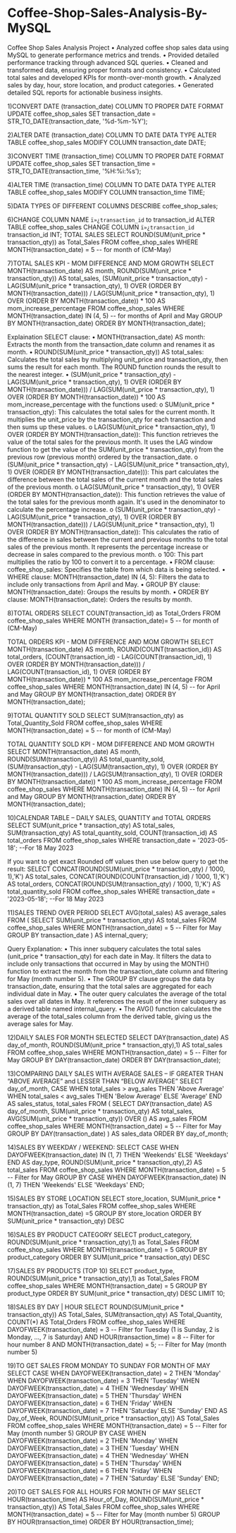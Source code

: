 # Coffee-Shop-Sales-Analysis-By-MySQL
Coffee Shop Sales Analysis Project
• Analyzed coffee shop sales data using MySQL to generate performance metrics and trends.
• Provided detailed performance tracking through advanced SQL queries.
•  Cleaned and transformed data, ensuring proper formats and consistency.
•  Calculated total sales and developed KPIs for month-over-month growth.
•  Analyzed sales by day, hour, store location, and product categories.
•  Generated detailed SQL reports for actionable business insights.

1)CONVERT DATE (transaction_date) COLUMN TO PROPER DATE FORMAT
UPDATE coffee_shop_sales
SET transaction_date = STR_TO_DATE(transaction_date, '%d-%m-%Y');

2)ALTER DATE (transaction_date) COLUMN TO DATE DATA TYPE
ALTER TABLE coffee_shop_sales
MODIFY COLUMN transaction_date DATE;

3)CONVERT TIME (transaction_time)  COLUMN TO PROPER DATE FORMAT
UPDATE coffee_shop_sales
SET transaction_time = STR_TO_DATE(transaction_time, '%H:%i:%s');

4)ALTER TIME (transaction_time) COLUMN TO DATE DATA TYPE
ALTER TABLE coffee_shop_sales
MODIFY COLUMN transaction_time TIME;

5)DATA TYPES OF DIFFERENT COLUMNS
DESCRIBE coffee_shop_sales;
 
6)CHANGE COLUMN NAME `ï»¿transaction_id` to transaction_id
ALTER TABLE coffee_shop_sales
CHANGE COLUMN `ï»¿transaction_id` transaction_id INT;
TOTAL SALES
SELECT ROUND(SUM(unit_price * transaction_qty)) as Total_Sales 
FROM coffee_shop_sales 
WHERE MONTH(transaction_date) = 5 -- for month of (CM-May)
 

7)TOTAL SALES KPI - MOM DIFFERENCE AND MOM GROWTH
SELECT 
    MONTH(transaction_date) AS month,
    ROUND(SUM(unit_price * transaction_qty)) AS total_sales,
    (SUM(unit_price * transaction_qty) - LAG(SUM(unit_price * transaction_qty), 1)
    OVER (ORDER BY MONTH(transaction_date))) / LAG(SUM(unit_price * transaction_qty), 1) 
    OVER (ORDER BY MONTH(transaction_date)) * 100 AS mom_increase_percentage
FROM 
    coffee_shop_sales
WHERE 
    MONTH(transaction_date) IN (4, 5) -- for months of April and May
GROUP BY 
    MONTH(transaction_date)
ORDER BY 
    MONTH(transaction_date);

 
Explaination
SELECT clause:
•	MONTH(transaction_date) AS month: Extracts the month from the transaction_date column and renames it as month.
•	ROUND(SUM(unit_price * transaction_qty)) AS total_sales: Calculates the total sales by multiplying unit_price and transaction_qty, then sums the result for each month. The ROUND function rounds the result to the nearest integer.
•	(SUM(unit_price * transaction_qty) - LAG(SUM(unit_price * transaction_qty), 1) OVER (ORDER BY MONTH(transaction_date))) / LAG(SUM(unit_price * transaction_qty), 1) OVER (ORDER BY MONTH(transaction_date)) * 100 AS mom_increase_percentage with the functions used:
o	SUM(unit_price * transaction_qty): This calculates the total sales for the current month. It multiplies the unit_price by the transaction_qty for each transaction and then sums up these values.
o	LAG(SUM(unit_price * transaction_qty), 1) OVER (ORDER BY MONTH(transaction_date)): This function retrieves the value of the total sales for the previous month. It uses the LAG window function to get the value of the SUM(unit_price * transaction_qty) from the previous row (previous month) ordered by the transaction_date.
o	(SUM(unit_price * transaction_qty) - LAG(SUM(unit_price * transaction_qty), 1) OVER (ORDER BY MONTH(transaction_date))): This part calculates the difference between the total sales of the current month and the total sales of the previous month.
o	LAG(SUM(unit_price * transaction_qty), 1) OVER (ORDER BY MONTH(transaction_date)): This function retrieves the value of the total sales for the previous month again. It's used in the denominator to calculate the percentage increase.
o	(SUM(unit_price * transaction_qty) - LAG(SUM(unit_price * transaction_qty), 1) OVER (ORDER BY MONTH(transaction_date))) / LAG(SUM(unit_price * transaction_qty), 1) OVER (ORDER BY MONTH(transaction_date)): This calculates the ratio of the difference in sales between the current and previous months to the total sales of the previous month. It represents the percentage increase or decrease in sales compared to the previous month.
o	100: This part multiplies the ratio by 100 to convert it to a percentage.
•	FROM clause:
coffee_shop_sales: Specifies the table from which data is being selected.
•	WHERE clause:
MONTH(transaction_date) IN (4, 5): Filters the data to include only transactions from April and May.
•	GROUP BY clause:
MONTH(transaction_date): Groups the results by month.
•	ORDER BY clause:
MONTH(transaction_date): Orders the results by month.




8)TOTAL ORDERS
SELECT COUNT(transaction_id) as Total_Orders
FROM coffee_shop_sales 
WHERE MONTH (transaction_date)= 5 -- for month of (CM-May)
 

TOTAL ORDERS KPI - MOM DIFFERENCE AND MOM GROWTH
SELECT 
    MONTH(transaction_date) AS month,
    ROUND(COUNT(transaction_id)) AS total_orders,
    (COUNT(transaction_id) - LAG(COUNT(transaction_id), 1) 
    OVER (ORDER BY MONTH(transaction_date))) / LAG(COUNT(transaction_id), 1) 
    OVER (ORDER BY MONTH(transaction_date)) * 100 AS mom_increase_percentage
FROM 
    coffee_shop_sales
WHERE 
    MONTH(transaction_date) IN (4, 5) -- for April and May
GROUP BY 
    MONTH(transaction_date)
ORDER BY 
    MONTH(transaction_date);

 
9)TOTAL QUANTITY SOLD
SELECT SUM(transaction_qty) as Total_Quantity_Sold
FROM coffee_shop_sales 
WHERE MONTH(transaction_date) = 5 -- for month of (CM-May)
 

TOTAL QUANTITY SOLD KPI - MOM DIFFERENCE AND MOM GROWTH
SELECT 
    MONTH(transaction_date) AS month,
    ROUND(SUM(transaction_qty)) AS total_quantity_sold,
    (SUM(transaction_qty) - LAG(SUM(transaction_qty), 1) 
    OVER (ORDER BY MONTH(transaction_date))) / LAG(SUM(transaction_qty), 1) 
    OVER (ORDER BY MONTH(transaction_date)) * 100 AS mom_increase_percentage
FROM 
    coffee_shop_sales
WHERE 
    MONTH(transaction_date) IN (4, 5)   -- for April and May
GROUP BY 
    MONTH(transaction_date)
ORDER BY 
    MONTH(transaction_date);

 
10)CALENDAR TABLE – DAILY SALES, QUANTITY and TOTAL ORDERS
SELECT
    SUM(unit_price * transaction_qty) AS total_sales,
    SUM(transaction_qty) AS total_quantity_sold,
    COUNT(transaction_id) AS total_orders
FROM 
    coffee_shop_sales
WHERE 
    transaction_date = '2023-05-18'; --For 18 May 2023
 

If you want to get exact Rounded off values then use below query to get the result:
SELECT 
    CONCAT(ROUND(SUM(unit_price * transaction_qty) / 1000, 1),'K') AS total_sales,
    CONCAT(ROUND(COUNT(transaction_id) / 1000, 1),'K') AS total_orders,
    CONCAT(ROUND(SUM(transaction_qty) / 1000, 1),'K') AS total_quantity_sold
FROM 
    coffee_shop_sales
WHERE 
    transaction_date = '2023-05-18'; --For 18 May 2023
 


11)SALES TREND OVER PERIOD
SELECT AVG(total_sales) AS average_sales
FROM (
    SELECT 
        SUM(unit_price * transaction_qty) AS total_sales
    FROM 
        coffee_shop_sales
	WHERE 
        MONTH(transaction_date) = 5  -- Filter for May
    GROUP BY 
        transaction_date
) AS internal_query;

Query Explanation:
•	This inner subquery calculates the total sales (unit_price * transaction_qty) for each date in May. It filters the data to include only transactions that occurred in May by using the MONTH() function to extract the month from the transaction_date column and filtering for May (month number 5).
•	The GROUP BY clause groups the data by transaction_date, ensuring that the total sales are aggregated for each individual date in May.
•	The outer query calculates the average of the total sales over all dates in May. It references the result of the inner subquery as a derived table named internal_query.
•	The AVG() function calculates the average of the total_sales column from the derived table, giving us the average sales for May.
 

12)DAILY SALES FOR MONTH SELECTED
SELECT 
    DAY(transaction_date) AS day_of_month,
    ROUND(SUM(unit_price * transaction_qty),1) AS total_sales
FROM 
    coffee_shop_sales
WHERE 
    MONTH(transaction_date) = 5  -- Filter for May
GROUP BY 
    DAY(transaction_date)
ORDER BY 
    DAY(transaction_date);

                           

13)COMPARING DAILY SALES WITH AVERAGE SALES – IF GREATER THAN “ABOVE AVERAGE” and LESSER THAN “BELOW AVERAGE”
SELECT 
    day_of_month,
    CASE 
        WHEN total_sales > avg_sales THEN 'Above Average'
        WHEN total_sales < avg_sales THEN 'Below Average'
        ELSE 'Average'
    END AS sales_status,
    total_sales
FROM (
    SELECT 
        DAY(transaction_date) AS day_of_month,
        SUM(unit_price * transaction_qty) AS total_sales,
        AVG(SUM(unit_price * transaction_qty)) OVER () AS avg_sales
    FROM 
        coffee_shop_sales
    WHERE 
        MONTH(transaction_date) = 5  -- Filter for May
    GROUP BY 
        DAY(transaction_date)
) AS sales_data
ORDER BY 
    day_of_month;

             
14)SALES BY WEEKDAY / WEEKEND:
SELECT 
    CASE 
        WHEN DAYOFWEEK(transaction_date) IN (1, 7) THEN 'Weekends'
        ELSE 'Weekdays'
    END AS day_type,
    ROUND(SUM(unit_price * transaction_qty),2) AS total_sales
FROM 
    coffee_shop_sales
WHERE 
    MONTH(transaction_date) = 5  -- Filter for May
GROUP BY 
    CASE 
        WHEN DAYOFWEEK(transaction_date) IN (1, 7) THEN 'Weekends'
        ELSE 'Weekdays'
    END;

 15)SALES BY STORE LOCATION
SELECT 
	store_location,
	SUM(unit_price * transaction_qty) as Total_Sales
FROM coffee_shop_sales
WHERE
	MONTH(transaction_date) =5 
GROUP BY store_location
ORDER BY 	SUM(unit_price * transaction_qty) DESC

 16)SALES BY PRODUCT CATEGORY
SELECT 
	product_category,
	ROUND(SUM(unit_price * transaction_qty),1) as Total_Sales
FROM coffee_shop_sales
WHERE
	MONTH(transaction_date) = 5 
GROUP BY product_category
ORDER BY SUM(unit_price * transaction_qty) DESC
 
17)SALES BY PRODUCTS (TOP 10)
SELECT 
	product_type,
	ROUND(SUM(unit_price * transaction_qty),1) as Total_Sales
FROM coffee_shop_sales
WHERE
	MONTH(transaction_date) = 5 
GROUP BY product_type
ORDER BY SUM(unit_price * transaction_qty) DESC
LIMIT 10;

 
18)SALES BY DAY | HOUR
SELECT 
    ROUND(SUM(unit_price * transaction_qty)) AS Total_Sales,
    SUM(transaction_qty) AS Total_Quantity,
    COUNT(*) AS Total_Orders
FROM 
    coffee_shop_sales
WHERE 
    DAYOFWEEK(transaction_date) = 3 -- Filter for Tuesday (1 is Sunday, 2 is Monday, ..., 7 is Saturday)
    AND HOUR(transaction_time) = 8 -- Filter for hour number 8
    AND MONTH(transaction_date) = 5; -- Filter for May (month number 5)

 

19)TO GET SALES FROM MONDAY TO SUNDAY FOR MONTH OF MAY
SELECT 
    CASE 
        WHEN DAYOFWEEK(transaction_date) = 2 THEN 'Monday'
        WHEN DAYOFWEEK(transaction_date) = 3 THEN 'Tuesday'
        WHEN DAYOFWEEK(transaction_date) = 4 THEN 'Wednesday'
        WHEN DAYOFWEEK(transaction_date) = 5 THEN 'Thursday'
        WHEN DAYOFWEEK(transaction_date) = 6 THEN 'Friday'
        WHEN DAYOFWEEK(transaction_date) = 7 THEN 'Saturday'
        ELSE 'Sunday'
    END AS Day_of_Week,
    ROUND(SUM(unit_price * transaction_qty)) AS Total_Sales
FROM 
    coffee_shop_sales
WHERE 
    MONTH(transaction_date) = 5 -- Filter for May (month number 5)
GROUP BY 
    CASE 
        WHEN DAYOFWEEK(transaction_date) = 2 THEN 'Monday'
        WHEN DAYOFWEEK(transaction_date) = 3 THEN 'Tuesday'
        WHEN DAYOFWEEK(transaction_date) = 4 THEN 'Wednesday'
        WHEN DAYOFWEEK(transaction_date) = 5 THEN 'Thursday'
        WHEN DAYOFWEEK(transaction_date) = 6 THEN 'Friday'
        WHEN DAYOFWEEK(transaction_date) = 7 THEN 'Saturday'
        ELSE 'Sunday'
    END;

 

20)TO GET SALES FOR ALL HOURS FOR MONTH OF MAY
SELECT 
    HOUR(transaction_time) AS Hour_of_Day,
    ROUND(SUM(unit_price * transaction_qty)) AS Total_Sales
FROM 
    coffee_shop_sales
WHERE 
    MONTH(transaction_date) = 5 -- Filter for May (month number 5)
GROUP BY 
    HOUR(transaction_time)
ORDER BY 
    HOUR(transaction_time);

 
